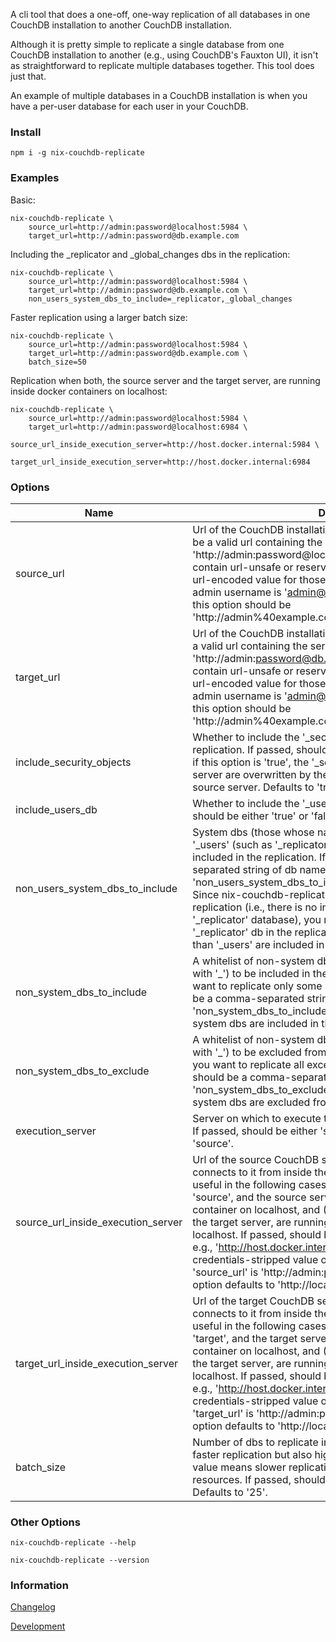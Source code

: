 A cli tool that does a one-off, one-way replication of all databases in one CouchDB installation to another CouchDB installation.

Although it is pretty simple to replicate a single database from one CouchDB installation to another (e.g., using CouchDB's Fauxton UI), it isn't as straightforward to replicate multiple databases together. This tool does just that.

An example of multiple databases in a CouchDB installation is when you have a per-user database for each user in your CouchDB.

### Install

```
npm i -g nix-couchdb-replicate
```

### Examples

Basic:

```
nix-couchdb-replicate \
	source_url=http://admin:password@localhost:5984 \
	target_url=http://admin:password@db.example.com
```

Including the _replicator and _global_changes dbs in the replication:

```
nix-couchdb-replicate \
	source_url=http://admin:password@localhost:5984 \
	target_url=http://admin:password@db.example.com \
	non_users_system_dbs_to_include=_replicator,_global_changes
```

Faster replication using a larger batch size:

```
nix-couchdb-replicate \
	source_url=http://admin:password@localhost:5984 \
	target_url=http://admin:password@db.example.com \
	batch_size=50
```

Replication when both, the source server and the target server, are running inside docker containers on localhost:

```
nix-couchdb-replicate \
	source_url=http://admin:password@localhost:5984 \
	target_url=http://admin:password@localhost:6984 \
	source_url_inside_execution_server=http://host.docker.internal:5984 \
	target_url_inside_execution_server=http://host.docker.internal:6984
```

### Options

| Name | Description | Required |
| --- | --- | --- |
| source_url | Url of the CouchDB installation from where to clone dbs. Should be a valid url containing the server admin credentials, e.g., 'http://admin:password@localhost:5984'. If the credentials contain url-unsafe or reserved characters such as '@', pass the url-encoded value for those characters. So, e.g., if the server admin username is 'admin@example.com', the passed value of this option should be 'http://admin%40example.com:password@localhost:5984'. | Yes |
| target_url | Url of the CouchDB installation where to clone dbs to. Should be a valid url containing the server admin credentials, e.g., 'http://admin:password@db.example.com'. If the credentials contain url-unsafe or reserved characters such as '@', pass the url-encoded value for those characters. So, e.g., if the server admin username is 'admin@example.com', the passed value of this option should be 'http://admin%40example.com:password@db.example.com'. | Yes |
| include_security_objects | Whether to include the '_security' objects of dbs in the replication. If passed, should be either 'true' or 'false'. Note that if this option is 'true', the '_security' objects of dbs in the target server are overwritten by the '_security' objects of dbs in the source server. Defaults to 'true'. | No |
| include_users_db | Whether to include the '_users' db in the replication. If passed, should be either 'true' or 'false'. Defaults to 'true'. | No |
| non_users_system_dbs_to_include | System dbs (those whose names begin with '_') other than '_users' (such as '_replicator' and '_global_changes') to be included in the replication. If passed, should be a comma-separated string of db names, e.g., 'non_users_system_dbs_to_include=_replicator,_global_changes'. Since nix-couchdb-replicate uses CouchDB's transient replication (i.e., there is no involvement of CouchDB's '_replicator' database), you most likely do not need to include the '_replicator' db in the replication. By default, no system dbs other than '_users' are included in the replication. | No |
| non_system_dbs_to_include | A whitelist of non-system dbs (those whose names do not begin with '_') to be included in the replication. Use this option if you want to replicate only some non-system dbs. If passed, should be a comma-separated string of db names, e.g., 'non_system_dbs_to_include=db1,db2,db3'. By default, all non-system dbs are included in the replication. | No |
| non_system_dbs_to_exclude | A whitelist of non-system dbs (those whose names do not begin with '_') to be excluded from the replication. Use this option if you want to replicate all except some non-system dbs. If passed, should be a comma-separated string of db names, e.g., 'non_system_dbs_to_exclude=db1,db2,db3'. By default, no non-system dbs are excluded from the replication. | No |
| execution_server | Server on which to execute the call to CouchDB's '_replicate' api. If passed, should be either 'source' or 'target'. Defaults to 'source'. | No |
| source_url_inside_execution_server | Url of the source CouchDB server to be used when the cli connects to it from inside the execution server. This is especially useful in the following cases: (1) when the 'execution_server' is 'source', and the source server is running inside a docker container on localhost, and (2) when both, the source server and the target server, are running inside docker containers on localhost. If passed, should be a valid url WITHOUT credentials, e.g., 'http://host.docker.internal:6984'. Defaults to the credentials-stripped value of 'source_url',e.g., if the value of 'source_url' is 'http://admin:password@localhost:6984', then this option defaults to 'http://localhost:6984'. | No |
| target_url_inside_execution_server | Url of the target CouchDB server to be used when the cli connects to it from inside the execution server. This is especially useful in the following cases: (1) when the 'execution_server' is 'target', and the target server is running inside a docker container on localhost, and (2) when both, the source server and the target server, are running inside docker containers on localhost. If passed, should be a valid url WITHOUT credentials, e.g., 'http://host.docker.internal:6984'. Defaults to the credentials-stripped value of 'target_url',e.g., if the value of 'target_url' is 'http://admin:password@localhost:6984', then this option defaults to 'http://localhost:6984'. | No |
| batch_size | Number of dbs to replicate in parallel. A higher value means faster replication but also higher utilization of resources. A lower value means slower replication and better utilization of resources. If passed, should be between '1' and '250' inclusive. Defaults to '25'. | No |
### Other Options

```
nix-couchdb-replicate --help
```

```
nix-couchdb-replicate --version
```

### Information

[Changelog](https://github.com/nsinha91/nix-couchdb-replicate/blob/master/CHANGELOG.md)

[Development](https://github.com/nsinha91/nix-couchdb-replicate/blob/master/DEVELOPMENT.md)

